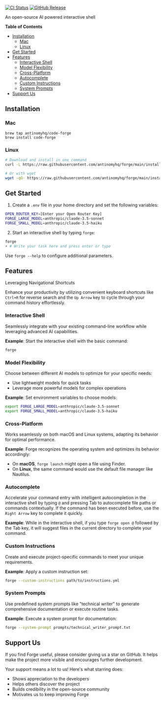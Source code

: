 [![CI Status](https://img.shields.io/github/actions/workflow/status/antinomyhq/forge/ci.yml?style=for-the-badge)](https://github.com/antinomyhq/forge/actions)
[![GitHub Release](https://img.shields.io/github/v/release/antinomyhq/forge?style=for-the-badge)](https://github.com/antinomyhq/forge/releases)

An open-source AI powered interactive shell

**Table of Contents**

- [Installation](#installation)
  - [Mac](#mac)
  - [Linux](#linux)
- [Get Started](#get-started)
- [Features](#features)
  - [Interactive Shell](#interactive-shell)
  - [Model Flexibility](#model-flexibility)
  - [Cross-Platform](#cross-platform)
  - [Autocomplete](#autocomplete)
  - [Custom Instructions](#custom-instructions)
  - [System Prompts](#system-prompts)
- [Support Us](#support-us)

## Installation

### Mac

```
brew tap antinomyhq/code-forge
brew install code-forge
```

### Linux

```bash
# Download and install in one command
curl -L https://raw.githubusercontent.com/antinomyhq/forge/main/install.sh | bash

# Or with wget
wget -qO- https://raw.githubusercontent.com/antinomyhq/forge/main/install.sh | bash
```

## Get Started

1. Create a `.env` file in your home directory and set the following variables:

```bash
OPEN_ROUTER_KEY=[Enter your Open Router Key]
FORGE_LARGE_MODEL=anthropic/claude-3.5-sonnet
FORGE_SMALL_MODEL=anthropic/claude-3.5-haiku
```

2. Start an interactive shell by typing `forge`:

```bash
forge
⚡ # Write your task here and press enter or type
```

Use `forge --help` to configure additional parameters.

## Features

Leveraging Navigational Shortcuts

Enhance your productivity by utilizing convenient keyboard shortcuts like `Ctrl+R` for reverse search and the `Up Arrow` key to cycle through your command history effortlessly.

### Interactive Shell

Seamlessly integrate with your existing command-line workflow while leveraging advanced AI capabilities.

**Example**:
Start the interactive shell with the basic command:

```bash
forge
```

### Model Flexibility

Choose between different AI models to optimize for your specific needs:

- Use lightweight models for quick tasks
- Leverage more powerful models for complex operations

**Example**:
Set environment variables to choose models:

```bash
export FORGE_LARGE_MODEL=anthropic/claude-3.5-sonnet
export FORGE_SMALL_MODEL=anthropic/claude-3.5-haiku
```

### Cross-Platform

Works seamlessly on both macOS and Linux systems, adapting its behavior for optimal performance.

**Example**:
Forge recognizes the operating system and optimizes its behavior accordingly:

- On **macOS**, `forge launch` might open a file using Finder.
- On **Linux**, the same command would use the default file manager like Nautilus.

### Autocomplete

Accelerate your command entry with intelligent autocompletion in the interactive shell by typing `@` and pressing Tab to autocomplete file paths or commands contextually. If the command has been executed before, use the `Right Arrow` key to complete it quickly.

**Example**:
While in the interactive shell, if you type `forge open @` followed by the Tab key, it will suggest files in the current directory to complete your command.

### Custom Instructions

Create and execute project-specific commands to meet your unique requirements.

**Example**:
Apply a custom instruction set:

```bash
forge --custom-instructions path/to/instructions.yml
```

### System Prompts

Use predefined system prompts like "technical writer" to generate comprehensive documentation or execute routine tasks.

**Example**:
Execute a system prompt for documentation:

```bash
forge --system-prompt prompts/technical_writer_prompt.txt
```

## Support Us

If you find Forge useful, please consider giving us a star on GitHub. It helps make the project more visible and encourages further development.

Your support means a lot to us! Here's what starring does:

- Shows appreciation to the developers
- Helps others discover the project
- Builds credibility in the open-source community
- Motivates us to keep improving Forge
